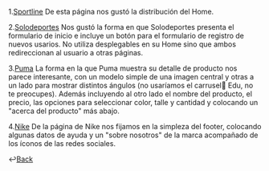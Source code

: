 1.[Sportline](https://www.sportline.com.ar/) 
De esta página nos gustó la distribución del Home.

2.[Solodeportes](https://www.solodeportes.com.ar/customer/account/login/) 
Nos gustó la forma en que Solodeportes presenta el formulario de inicio e incluye un botón para el formulario de registro de nuevos usarios. No utiliza desplegables en su Home sino que ambos redireccionan al usuario a otras páginas.

3.[Puma](https://ar.puma.com/buzo-red-bull-racing-con-capucha-y-estampado-763194-01.html?color=673) 
La forma en la que Puma muestra su detalle de producto nos parece interesante, con un modelo simple de una imagen central y otras a un lado para mostrar distintos ángulos (no usaríamos el carrusel🎠 Edu, no te preocupes). Además incluyendo al otro lado el nombre del producto, el precio, las opciones para seleccionar color, talle y cantidad y colocando un "acerca del producto" más abajo.

4.[Nike](https://www.nike.com/ar/) 
De la página de Nike nos fijamos en la simpleza del footer, colocando algunas datos de ayuda y un "sobre nosotros" de la marca acompañado de los íconos de las redes sociales.

↩️[Back](./README.md)
